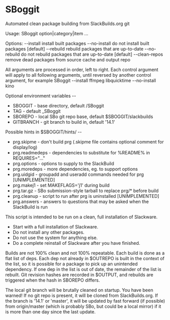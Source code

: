SBoggit
=======

Automated clean package building from SlackBuilds.org git

Usage: SBoggit option|category|item ...

Options:
  --install      install built packages
  --no-install   do not install built packages [default]
  --rebuild      rebuild packages that are up-to-date
  --no-rebuild   do not rebuild packages that are up-to-date [default]
  --clean-repos  remove dead packages from source cache and output repo

All arguments are processed in order, left to right. Each control argument will
apply to all following arguments, until reversed by another control argument,
for example
  SBoggit --install ffmpeg libquicktime --no-install kino

Optional environment variables --
* SBOGGIT - base directory, default /SBoggit
* TAG - default _SBoggit
* SBOREPO - local SBo git repo base, default $SBOGGIT/slackbuilds
* GITBRANCH  - git branch to build in, default '14.1'

Possible hints in $SBOGGIT/hints/ --
* prg.skipme - don't build prg (.skipme file contains optional comment for display/log)
* prg.readmedeps - dependencies to substitute for %README% in REQUIRES="..."
* prg.options - options to supply to the SlackBuild
* prg.moredeps - more dependencies, eg. to support options
* prg.uidgid - groupadd and useradd commands needed for prg [UNIMPLEMENTED]
* prg.makej1 - set MAKEFLAGS='j1' during build
* prg.tar.gz - SBo submission-style tarball to replace prg/* before build
* prg.cleanup - script to run after prg is uninstalled [UNIMPLEMENTED]
* prg.answers - answers to questions that may be asked when the SlackBuild is run

This script is intended to be run on a clean, full installation of Slackware.
* Start with a full installation of Slackware.
* Do not install any other packages.
* Do not use the system for anything else.
* Do a complete reinstall of Slackware after you have finished.

Builds are not 100% clean and not 100% repeatable.  Each build is done as a
flat list of deps.  Each dep not already in $OUTREPO is built in the context
of the list, so it is possible for a package to pick up an unintended
dependency.  If one dep in the list is out of date, the remainder of the
list is rebuilt.  Git revision hashes are recorded in $OUTPUT, and rebuilds
are triggered when the hash in SBOREPO differs.

The local git branch will be brutally cleaned on startup.  You have been
warned!  If no git repo is present, it will be cloned from SlackBuilds.org.
If the branch is '14.1' or 'master', it will be updated by fast forward
(if possible) from origin/master (which is probably SBo, but could be a
local mirror) if it is more than one day since the last update.
